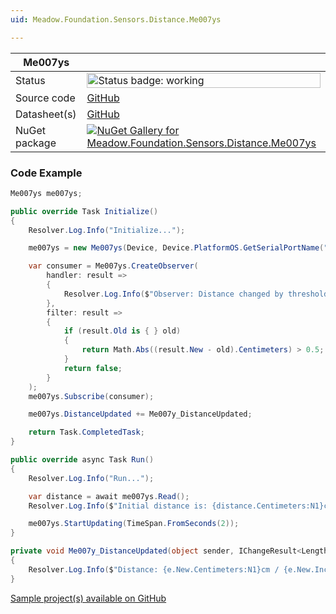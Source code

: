 ```yaml
---
uid: Meadow.Foundation.Sensors.Distance.Me007ys

---
```


| Me007ys | |
|--------|--------|
| Status | <img src="https://img.shields.io/badge/Working-brightgreen" style="width: auto; height: -webkit-fill-available;" alt="Status badge: working" /> |
| Source code | [GitHub](https://github.com/WildernessLabs/Meadow.Foundation/tree/main/Source/Meadow.Foundation.Peripherals/Sensors.Distance.Me007ys) |
| Datasheet(s) | [GitHub](https://github.com/WildernessLabs/Meadow.Foundation/tree/main/Source/Meadow.Foundation.Peripherals/Sensors.Distance.Me007ys/Datasheet) |
| NuGet package | <a href="https://www.nuget.org/packages/Meadow.Foundation.Sensors.Distance.Me007ys/" target="_blank"><img src="https://img.shields.io/nuget/v/Meadow.Foundation.Sensors.Distance.Me007ys.svg?label=Meadow.Foundation.Sensors.Distance.Me007ys" alt="NuGet Gallery for Meadow.Foundation.Sensors.Distance.Me007ys" /></a> |

### Code Example

```csharp
Me007ys me007ys;

public override Task Initialize()
{
    Resolver.Log.Info("Initialize...");

    me007ys = new Me007ys(Device, Device.PlatformOS.GetSerialPortName("COM1"));

    var consumer = Me007ys.CreateObserver(
        handler: result =>
        {
            Resolver.Log.Info($"Observer: Distance changed by threshold; new distance: {result.New.Centimeters:N1}cm, old: {result.Old?.Centimeters:N1}cm");
        },
        filter: result =>
        {
            if (result.Old is { } old)
            {
                return Math.Abs((result.New - old).Centimeters) > 0.5;
            }
            return false;
        }
    );
    me007ys.Subscribe(consumer);

    me007ys.DistanceUpdated += Me007y_DistanceUpdated;

    return Task.CompletedTask;
}

public override async Task Run()
{
    Resolver.Log.Info("Run...");

    var distance = await me007ys.Read();
    Resolver.Log.Info($"Initial distance is: {distance.Centimeters:N1}cm / {distance.Inches:N1}in");

    me007ys.StartUpdating(TimeSpan.FromSeconds(2));
}

private void Me007y_DistanceUpdated(object sender, IChangeResult<Length> e)
{
    Resolver.Log.Info($"Distance: {e.New.Centimeters:N1}cm / {e.New.Inches:N1}in");
}

```

[Sample project(s) available on GitHub](https://github.com/WildernessLabs/Meadow.Foundation/tree/main/Source/Meadow.Foundation.Peripherals/Sensors.Distance.Me007ys/Samples/Me007ys_Sample)

